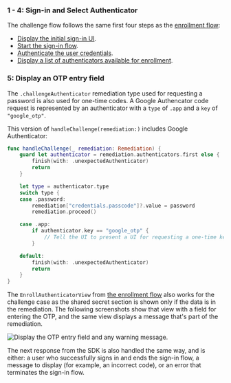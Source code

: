 ### 1 - 4: Sign-in and Select Authenticator
The challenge flow follows the same first four steps as the [enrollment flow](#integrate-sdk-for-authenticator-enrollment):

* [Display the initial sign-in UI](#_1-display-the-initial-sign-in-ui).
* [Start the sign-in flow](#_2-start-the-sign-in-flow).
* [Authenticate the user credentials](#_3-authenticate-the-user-credentials).
* [Display a list of authenticators available for enrollment](#_4-display-a-list-of-authenticators-available-for-enrollment).


### 5: Display an OTP entry field

The `.challengeAuthenticator` remediation type used for requesting a password is also used for one-time codes. A Google Authencator code request is represented by an authenticator with a `type` of `.app` and a `key` of `"google_otp"`.

This version of `handleChallenge(remediation:)` includes Google Authenticator:


```swift
func handleChallenge(_ remediation: Remediation) {
    guard let authenticator = remediation.authenticators.first else {
        finish(with: .unexpectedAuthenticator)
        return
    }

    let type = authenticator.type
    switch type {
    case .password:
        remediation["credentials.passcode"]?.value = password
        remediation.proceed()

    case .app:
        if authenticator.key == "google_otp" {
            // Tell the UI to present a UI for requesting a one-time key.
        }

    default:
        finish(with: .unexpectedAuthenticator)
        return
    }
}
```

The `EnrollAuthenticatorView` from [the enrollment flow](#_5-display-the-shared-secret-qr-code-and-request-the-code) also works for the challenge case as the shared secret section is shown only if the data is in the remediation. The following screenshots show that view with a field for entering the OTP, and the same view displays a message that's part of the remediation.

<div class="common-image-format">

![Display the OTP entry field and any warning message.](/img/authenticators/ios-authenticators-google-code-screen.png "Two screenshots. The first shows a form containing an OTP code entry filed and continue and cancel buttons. The second shows the same form with a warning message.")

</div>

The next response from the SDK is also handled the same way, and is either: a user who successfully signs in and ends the sign-in flow, a message to display (for example, an incorrect code), or an error that terminates the sign-in flow.
